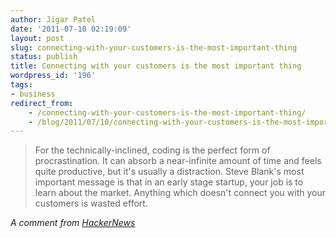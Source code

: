 ```yaml
---
author: Jigar Patel
date: '2011-07-10 02:19:09'
layout: post
slug: connecting-with-your-customers-is-the-most-important-thing
status: publish
title: Connecting with your customers is the most important thing
wordpress_id: '196'
tags:
- business
redirect_from:
    - /connecting-with-your-customers-is-the-most-important-thing/
    - /blog/2011/07/10/connecting-with-your-customers-is-the-most-important-thing/
---
```


>For the technically-inclined, coding is the perfect form of procrastination. It can absorb a near-infinite amount of time and feels quite productive, but it's usually a distraction. Steve Blank's most important message is that in an early stage startup, your job is to learn about the market. Anything which doesn't connect you with your customers is wasted effort.

*A comment from [HackerNews](http://news.ycombinator.com/item?id=2746179)*


